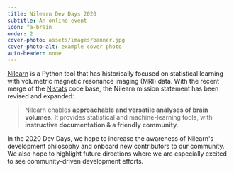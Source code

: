 ```yaml
---
title: Nilearn Dev Days 2020
subtitle: An online event
icon: fa-brain
order: 2
cover-photo: assets/images/banner.jpg
cover-photo-alt: example cover photo
auto-header: none
---
```



[Nilearn](https://nilearn.github.io) is a Python tool that has historically focused on statistical learning with volumetric magnetic resonance imaging (MRI) data.
With the recent merge of the [Nistats](https://nistats.github.io) code base,
the Nilearn mission statement has been revised and expanded:

> Nilearn enables **approachable and versatile analyses of brain volumes**.
> It provides statistical and machine-learning tools, with **instructive documentation & a friendly community**.

In the 2020 Dev Days, we hope to increase the awareness of Nilearn's development philosophy and onboard new contributors to our community.
We also hope to highlight future directions where we are especially excited to see community-driven development efforts.


